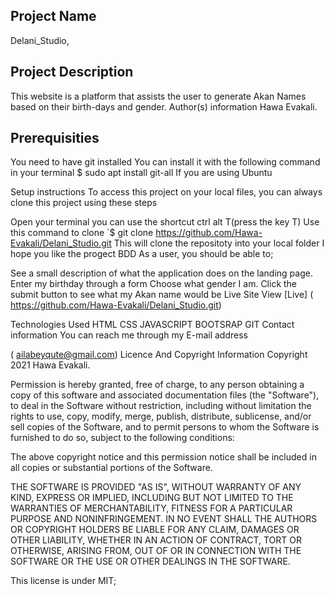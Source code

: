 ## Project Name
Delani_Studio,
## Project Description
This website is a platform that assists the user to generate Akan Names based on their birth-days and gender. Author(s) information Hawa Evakali.

## Prerequisities
You need to have git installed You can install it with the following command in your terminal $ sudo apt install git-all If you are using Ubuntu

Setup instructions
To access this project on your local files, you can always clone this project using these steps

Open your terminal you can use the shortcut ctrl alt T(press the key T)
Use this command to clone `$ git clone https://github.com/Hawa-Evakali/Delani_Studio.git
This will clone the repositoty into your local folder I hope you like the progect
BDD
As a user, you should be able to;

See a small description of what the application does on the landing page.
Enter my birthday through a form
Choose what gender I am.
Click the submit button to see what my Akan name would be
Live Site
View [Live] ( https://github.com/Hawa-Evakali/Delani_Studio.git)

Technologies Used
HTML CSS JAVASCRIPT BOOTSRAP GIT Contact information You can reach me through my E-mail address

( ailabeyqute@gmail.com) Licence And Copyright Information Copyright 2021 Hawa Evakali.

Permission is hereby granted, free of charge, to any person obtaining a copy of this software and associated documentation files (the "Software"), to deal in the Software without restriction, including without limitation the rights to use, copy, modify, merge, publish, distribute, sublicense, and/or sell copies of the Software, and to permit persons to whom the Software is furnished to do so, subject to the following conditions:

The above copyright notice and this permission notice shall be included in all copies or substantial portions of the Software.

THE SOFTWARE IS PROVIDED "AS IS", WITHOUT WARRANTY OF ANY KIND, EXPRESS OR IMPLIED, INCLUDING BUT NOT LIMITED TO THE WARRANTIES OF MERCHANTABILITY, FITNESS FOR A PARTICULAR PURPOSE AND NONINFRINGEMENT. IN NO EVENT SHALL THE AUTHORS OR COPYRIGHT HOLDERS BE LIABLE FOR ANY CLAIM, DAMAGES OR OTHER LIABILITY, WHETHER IN AN ACTION OF CONTRACT, TORT OR OTHERWISE, ARISING FROM, OUT OF OR IN CONNECTION WITH THE SOFTWARE OR THE USE OR OTHER DEALINGS IN THE SOFTWARE.

This license is under MIT;